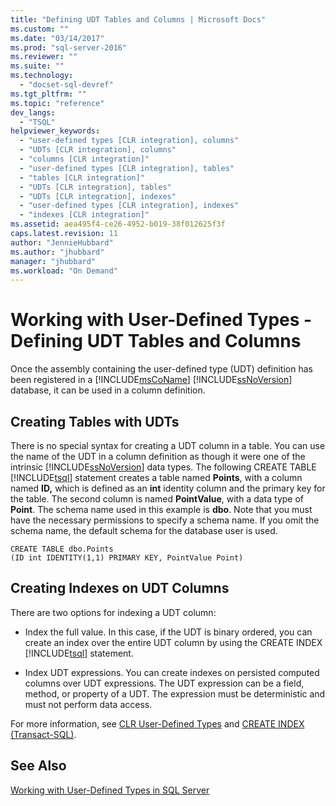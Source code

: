 ```yaml
---
title: "Defining UDT Tables and Columns | Microsoft Docs"
ms.custom: ""
ms.date: "03/14/2017"
ms.prod: "sql-server-2016"
ms.reviewer: ""
ms.suite: ""
ms.technology: 
  - "docset-sql-devref"
ms.tgt_pltfrm: ""
ms.topic: "reference"
dev_langs: 
  - "TSQL"
helpviewer_keywords: 
  - "user-defined types [CLR integration], columns"
  - "UDTs [CLR integration], columns"
  - "columns [CLR integration]"
  - "user-defined types [CLR integration], tables"
  - "tables [CLR integration]"
  - "UDTs [CLR integration], tables"
  - "UDTs [CLR integration], indexes"
  - "user-defined types [CLR integration], indexes"
  - "indexes [CLR integration]"
ms.assetid: aea495f4-ce26-4952-b019-38f012625f3f
caps.latest.revision: 11
author: "JennieHubbard"
ms.author: "jhubbard"
manager: "jhubbard"
ms.workload: "On Demand"
---
```

# Working with User-Defined Types - Defining UDT Tables and Columns
  Once the assembly containing the user-defined type (UDT) definition has been registered in a [!INCLUDE[msCoName](../../includes/msconame-md.md)] [!INCLUDE[ssNoVersion](../../includes/ssnoversion-md.md)] database, it can be used in a column definition.  
  
## Creating Tables with UDTs  
 There is no special syntax for creating a UDT column in a table. You can use the name of the UDT in a column definition as though it were one of the intrinsic [!INCLUDE[ssNoVersion](../../includes/ssnoversion-md.md)] data types. The following CREATE TABLE [!INCLUDE[tsql](../../includes/tsql-md.md)] statement creates a table named **Points**, with a column named **ID,** which is defined as an **int** identity column and the primary key for the table. The second column is named **PointValue**, with a data type of **Point**. The schema name used in this example is **dbo**. Note that you must have the necessary permissions to specify a schema name. If you omit the schema name, the default schema for the database user is used.  
  
```  
CREATE TABLE dbo.Points   
(ID int IDENTITY(1,1) PRIMARY KEY, PointValue Point)  
```  
  
## Creating Indexes on UDT Columns  
 There are two options for indexing a UDT column:  
  
-   Index the full value. In this case, if the UDT is binary ordered, you can create an index over the entire UDT column by using the CREATE INDEX [!INCLUDE[tsql](../../includes/tsql-md.md)] statement.  
  
-   Index UDT expressions. You can create indexes on persisted computed columns over UDT expressions. The UDT expression can be a field, method, or property of a UDT. The expression must be deterministic and must not perform data access.  
  
 For more information, see [CLR User-Defined Types](../../relational-databases/clr-integration-database-objects-user-defined-types/clr-user-defined-types.md) and [CREATE INDEX &#40;Transact-SQL&#41;](../../t-sql/statements/create-index-transact-sql.md).  
  
## See Also  
 [Working with User-Defined Types in SQL Server](../../relational-databases/clr-integration-database-objects-user-defined-types/working-with-user-defined-types-in-sql-server.md)  
  
  
